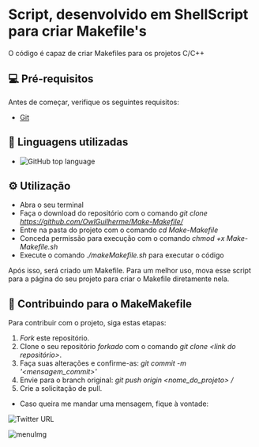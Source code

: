 # Script, desenvolvido em ShellScript para criar Makefile's

O código é capaz de criar Makefiles para os projetos C/C++

## 💻 Pré-requisitos

Antes de começar, verifique os seguintes requisitos:

+ [Git](https://git-scm.com/)

## 🧰 Linguagens utilizadas
+ ![GitHub top language](https://img.shields.io/github/languages/top/OwlGuilherme/Make-Makefile)

## ⚙️ Utilização
+ Abra o seu terminal
+ Faça o download do repositório com o comando _git clone https://github.com/OwlGuilherme/Make-Makefile/_
+ Entre na pasta do projeto com o comando _cd Make-Makefile_
+ Conceda permissão para execução com o comando _chmod +x Make-Makefile.sh_
+ Execute o comando _./makeMakefile.sh_ para executar o código

Após isso, será criado um Makefile.
Para um melhor uso, mova esse script para a página do seu projeto para criar o Makefile diretamente nela.

## 📮 Contribuindo para o MakeMakefile

Para contribuir com o projeto, siga estas etapas:

1. _Fork_ este repositório.
2. Clone o seu repositório _forkado_ com o comando _git clone <link do repositório>_.
3. Faça suas alterações e confirme-as: _git commit -m '<mensagem_commit>'_
4. Envie para o branch original: _git push origin <nome_do_projeto> / <local>_
5. Crie a solicitação de pull.

+ Caso queira me mandar uma mensagem, fique à vontade: 

![Twitter URL](https://img.shields.io/twitter/url?style=social&url=https%3A%2F%2Ftwitter.com%2FGuilher_me99)

![menuImg](imgs/gif.gif)

